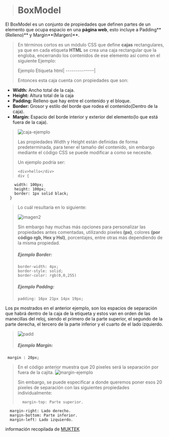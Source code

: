 ># **BoxModel**
El BoxModel es un conjunto de propiedades que definen partes de un elemento que ocupa espacio en una **página web**, esto incluye a Padding**(Relleno)** y Margin**(Margen)**.
>
>En términos cortos es un módulo CSS que define **cajas** rectangulares, ya que en cada etiqueta **HTML** se crea una caja rectangular que la engloba, encerrando los contenidos de ese elemento así como en el siguiente Ejemplo:
>
>Ejemplo Etiqueta html|
--------------|
>
>Entonces esta caja cuenta con propiedades que son:
- **Width:** Ancho total de la caja.
- **Height:** Altura total de la caja
- **Padding:** Relleno que hay entre el contenido y el bloque.
- **Border:** Grosor y estilo del borde que rodea el contenido(Dentro de la caja).
- **Margin:** Espacio del borde interior y exterior del elemento(lo que está fuera de la caja).
>
>![caja-ejemplo](https://miro.medium.com/max/2560/1*nmdxvJbL2GI5NQSXCLOskA.png)
>
>
>Las propiedades Width y Height están definidas de forma predeterminada, para tener el tamaño del contenido, sin embargo mediante el código CSS se puede modificar a como se necesite.
>
>Un ejemplo podría ser:
>
>     <div>hello</div>
>     div {
        width: 100px;
        height: 100px;
        border: 1px solid black;
      }
>Lo cuál resultaría en lo siguiente:
>
>![imagen2](https://miro.medium.com/max/316/1*KImDGj3FBRbJTP4X3An3Qw.png)
>
>Sin embargo hay muchas más opciones para personalizar las propiedades antes comentadas, utilizando pixeles **(px)**, colores **(por código rgb, Hex y Hsl)**, porcentajes, entre otras más dependiendo de la misma propiedad.
>
>##### Ejemplo Border:
>
>     border-width: 4px;
>     border-style: solid;
>     border-color: rgb(0,0,255)
>     
>##### Ejemplo Paddng:
>     padding: 16px 21px 14px 19px;
Los px mostrados en el anterior ejemplo, son los espacios de separación que habrá dentro de la caja de la etiqueta y estos van en orden de las manecillas del reloj, siendo el primero de la parte superior, el segundo de la parte derecha, el tercero de la parte inferior y el cuarto de el lado izquierdo.
>
>![padd](https://miro.medium.com/max/572/1*ya9KlObzE3uykfm7f06hzw.png)
>##### Ejemplo Margin:
     margin : 20px;
>En el código anterior muestra que 20 pixeles será la separación por fuera de la cajita.
![margin-ejemplo](https://miro.medium.com/max/548/1*Uoukvh_d6XHleDheDW8u0g.png)
>
>Sin embargo, se puede especificar a donde queremos poner esos 20 pixeles de separación con las siguientes propiedades individualmente:
>
>       margin-top: Parte superior.
      margin-right: Lado derecho.
      margin-bottom: Parte inferior.
      margin-left: Lado izquierdo.

información recopilada de [MUKTEK](blog.muktek.com)
